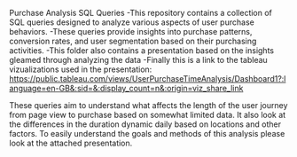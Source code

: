Purchase Analysis SQL Queries
-This repository contains a collection of SQL queries designed to analyze various aspects of user purchase behaviors.
-These queries provide insights into purchase patterns, conversion rates, and user segmentation based on their purchasing activities.
-This folder also contains a presentation based on the insights gleamed through analyzing the data
-Finally this is a link to the tableau vizualizations used in the presentation: 
https://public.tableau.com/views/UserPurchaseTimeAnalysis/Dashboard1?:language=en-GB&:sid=&:display_count=n&:origin=viz_share_link

These queries aim to understand what affects the length of the user journey from page view to purchase based on somewhat limited data.
It also look at the differences in the duration dynamic daily based on locations and other factors. To easily understand the goals and
methods of this analysis please look at the attached presentation.
